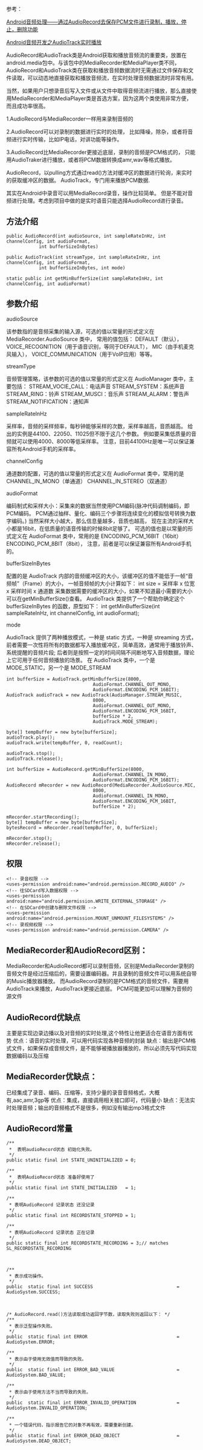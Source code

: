 
参考：

[Android音频处理——通过AudioRecord去保存PCM文件进行录制，播放，停止，删除功能](http://blog.csdn.net/qq_26787115/article/details/53078951)

[Android音频开发之AudioTrack实时播放](http://www.cnblogs.com/whoislcj/p/5477229.html)

AudioRecord和AudioTrack类是Android获取和播放音频流的重要类，放置在android.media包中。与该包中的MediaRecorder和MediaPlayer类不同，AudioRecord和AudioTrack类在获取和播放音频数据流时无需通过文件保存和文件读取，可以动态地直接获取和播放音频流，在实时处理音频数据流时非常有用。

当然，如果用户只想录音后写入文件或从文件中取得音频流进行播放，那么直接使用MediaRecorder和MediaPlayer类是首选方案，因为这两个类使用非常方便，而且成功率很高。


1.AudioRecord与MediaRecorder一样用来录制音频的

2.AudioRecord可以对录制的数据进行实时的处理，
比如降噪，除杂，或者将音频进行实时传输，比如IP电话，对讲功能等操作。

3.AudioRecord比MediaRecorder更接近底层，录制的音频是PCM格式的，
只能用AudioTraker进行播放，或者将PCM数据转换成amr,wav等格式播放。


AudioRecord，以pulling方式通过read()方法对缓冲区的数据进行轮询，来实时的获取缓冲区的数据。
AudioTrack，专门用来播放PCM数据.

其实在Android中录音可以用MediaRecord录音，操作比较简单。
但是不能对音频进行处理。考虑到项目中做的是实时语音只能选择AudioRecord进行录音。

方法介绍
---
```
public AudioRecord(int audioSource, int sampleRateInHz, int channelConfig, int audioFormat,
            int bufferSizeInBytes)

public AudioTrack(int streamType, int sampleRateInHz, int channelConfig, int audioFormat,
            int bufferSizeInBytes, int mode)

static public int getMinBufferSize(int sampleRateInHz, int channelConfig, int audioFormat)
```
参数介绍
---
audioSource

该参数指的是音频采集的输入源，可选的值以常量的形式定义在 MediaRecorder.AudioSource 类中，
常用的值包括：
DEFAULT（默认），
VOICE_RECOGNITION（用于语音识别，等同于DEFAULT），
MIC（由手机麦克风输入），
VOICE_COMMUNICATION（用于VoIP应用）等等。

streamType

音频管理策略，该参数的可选的值以常量的形式定义在 AudioManager 类中，主要包括：
STREAM_VOCIE_CALL：电话声音
STREAM_SYSTEM：系统声音
STREAM_RING：铃声
STREAM_MUSCI：音乐声
STREAM_ALARM：警告声
STREAM_NOTIFICATION：通知声

sampleRateInHz

采样率，音频的采样频率，每秒钟能够采样的次数，采样率越高，音质越高。
给出的实例是44100、22050、11025但不限于这几个参数。
例如要采集低质量的音频就可以使用4000、8000等低采样率。
注意，目前44100Hz是唯一可以保证兼容所有Android手机的采样率。

channelConfig

通道数的配置，可选的值以常量的形式定义在 AudioFormat 类中，常用的是
CHANNEL_IN_MONO（单通道）
CHANNEL_IN_STEREO（双通道）

audioFormat

编码制式和采样大小：采集来的数据当然使用PCM编码(脉冲代码调制编码，即PCM编码。
PCM通过抽样、量化、编码三个步骤将连续变化的模拟信号转换为数字编码。)
当然采样大小越大，那么信息量越多，音质也越高，
现在主流的采样大小都是16bit，在低质量的语音传输的时候8bit足够了。
可选的值也是以常量的形式定义在 AudioFormat 类中，常用的是
ENCODING_PCM_16BIT（16bit）
ENCODING_PCM_8BIT（8bit），
注意，前者是可以保证兼容所有Android手机的。

bufferSizeInBytes

配置的是 AudioTrack 内部的音频缓冲区的大小，该缓冲区的值不能低于一帧“音频帧”（Frame）的大小，
一帧音频帧的大小计算如下：
int size = 采样率 x 位宽 x 采样时间 x 通道数
采集数据需要的缓冲区的大小，如果不知道最小需要的大小可以在getMinBufferSize()查看。
AudioTrack 类提供了一个帮助你确定这个 bufferSizeInBytes 的函数，原型如下：
int getMinBufferSize(int sampleRateInHz, int channelConfig, int audioFormat);

mode

AudioTrack 提供了两种播放模式，一种是 static 方式，一种是 streaming 方式，
前者需要一次性将所有的数据都写入播放缓冲区，简单高效，通常用于播放铃声、系统提醒的音频片段; 后者则是按照一定的时间间隔不间断地写入音频数据，理论上它可用于任何音频播放的场景。
在 AudioTrack 类中，一个是 MODE_STATIC，另一个是 MODE_STREAM


```
int bufferSize = AudioTrack.getMinBufferSize(8000,
                                AudioFormat.CHANNEL_OUT_MONO,
                                AudioFormat.ENCODING_PCM_16BIT);
AudioTrack audioTrack = new AudioTrack(AudioManager.STREAM_MUSIC,
                                8000,
                                AudioFormat.CHANNEL_OUT_MONO,
                                AudioFormat.ENCODING_PCM_16BIT,
                                bufferSize * 2,
                                AudioTrack.MODE_STREAM);

byte[] tempBuffer = new byte[bufferSize];
audioTrack.play();
audioTrack.write(tempBuffer, 0, readCount);

audioTrack.stop();
audioTrack.release();
```

```
int bufferSize = AudioRecord.getMinBufferSize(8000,
                                AudioFormat.CHANNEL_IN_MONO,
                                AudioFormat.ENCODING_PCM_16BIT);
AudioRecord mRecorder = new AudioRecord(MediaRecorder.AudioSource.MIC,
                                8000,
                                AudioFormat.CHANNEL_IN_MONO,
                                AudioFormat.ENCODING_PCM_16BIT,
                                bufferSize * 2);

mRecorder.startRecording();
byte[] tempBuffer = new byte[bufferSize];
bytesRecord = mRecorder.read(tempBuffer, 0, bufferSize);

mRecorder.stop();
mRecorder.release();
```

权限
---
```
<!-- 录音权限 -->
<uses-permission android:name="android.permission.RECORD_AUDIO" />
<!-- 往SDCard写入数据权限 -->
<uses-permission android:name="android.permission.WRITE_EXTERNAL_STORAGE" />
<!-- 在SDCard中创建与删除文件权限 -->
<uses-permission android:name="android.permission.MOUNT_UNMOUNT_FILESYSTEMS" />
<!-- 录视频权限 -->
<uses-permission android:name="android.permission.CAMERA" />
```


MediaRecorder和AudioRecord区别：
---
MediaRecorder和AudioRecord都可以录制音频，区别是MediaRecorder录制的音频文件是经过压缩后的，需要设置编码器。并且录制的音频文件可以用系统自带的Music播放器播放。
而AudioRecord录制的是PCM格式的音频文件，需要用AudioTrack来播放，AudioTrack更接近底层。
PCM可能更加可以理解为音频的源文件

AudioRecord优缺点
--
主要是实现边录边播以及对音频的实时处理,这个特性让他更适合在语音方面有优势
优点：语音的实时处理，可以用代码实现各种音频的封装
缺点：输出是PCM格式文件，如果保存成音频文件，是不能够被播放器播放的，所以必须先写代码实现数据编码以及压缩

MediaRecorder优缺点：
--
已经集成了录音、编码、压缩等，支持少量的录音音频格式，大概有,aac,amr,3gp等
优点：集成，直接调用相关接口即可，代码量小
缺点：无法实时处理音频；输出的音频格式不是很多，例如没有输出mp3格式文件




AudioRecord常量
---
```
/**
 *  表明audioRecord状态 初始化失败。
 */
public static final int STATE_UNINITIALIZED = 0;

/**
 *  表明AudioRecord状态 准备好使用了
 */
public static final int STATE_INITIALIZED   = 1;

/**
 * 表明AudioRecord 记录状态 还没记录
 */
public static final int RECORDSTATE_STOPPED = 1;

/**
 * 表明AudioRecord 记录状态 正在记录
 */
public static final int RECORDSTATE_RECORDING = 3;// matches SL_RECORDSTATE_RECORDING



/**
 * 表示成功操作。
 */
public  static final int SUCCESS                               = AudioSystem.SUCCESS;



/* AudioRecord.read()方法读取成功返回字节数，读取失败则返回以下： */
/**
 * 表示泛型操作失败。
 */
public  static final int ERROR                                 = AudioSystem.ERROR;

/**
 * 表示由于使用无效值而导致的失败。
 */
public  static final int ERROR_BAD_VALUE                       = AudioSystem.BAD_VALUE;

/**
 * 表示由于使用方法不当而导致的失败。
 */
public  static final int ERROR_INVALID_OPERATION               = AudioSystem.INVALID_OPERATION;

/**
 * 一个错误代码，指示报告它的对象不再有效，需要重新创建。
 */
public  static final int ERROR_DEAD_OBJECT                     = AudioSystem.DEAD_OBJECT;

```




